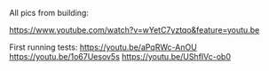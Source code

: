 All pics from building:

https://www.youtube.com/watch?v=wYetC7yztqo&feature=youtu.be


First running tests:
https://youtu.be/aPqRWc-AnOU
https://youtu.be/1o67Uesov5s
https://youtu.be/UShfIVc-ob0
